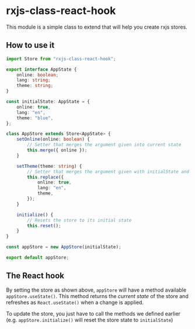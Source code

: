# rxjs-class-react-hook

This module is a simple class to extend that will help you create rxjs stores.

## How to use it

```typescript
import Store from "rxjs-class-react-hook";

export interface AppState {
    online: boolean;
    lang: string;
    theme: string;
}

const initialState: AppState = {
    online: true,
    lang: "en",
    theme: "blue",
};

class AppStore extends Store<AppState> {
    setOnline(online: boolean) {
        // Setter that merges the argument given into current state
        this.merge({ online });
    }

    setTheme(theme: string) {
        // Setter that merges the argument given with initialState and stores them in current state
        this.replace({
            online: true,
            lang: "en",
            theme,
        });
    }

    initialize() {
        // Resets the store to its initial state
        this.reset();
    }
}

const appStore = new AppStore(initialState);

export default appStore;
```

## The React hook

By setting the store as shown above, `appStore` will have a method available `appStore.useState()`. This method returns the _current state_ of the store and refreshes as `React.useState()` when a change is applied.

To update the store, you just have to call the methods we defined earlier (e.g. `appStore.initialize()` will reset the store state to `initialState`)
